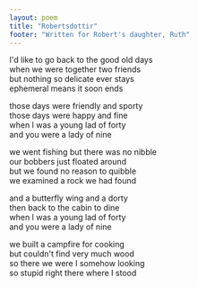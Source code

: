 ```yaml
---
layout: poem
title: "Robertsdottir"
footer: "Written for Robert's daughter, Ruth"
---
```



I'd like to go back to the good old days <br />
when we were together two friends <br />
but nothing so delicate ever stays <br />
ephemeral means it soon ends

those days were friendly and sporty <br />
those days were happy and fine <br />
when I was a young lad of forty <br />
and you were a lady of nine

we went fishing but there was no nibble <br />
our bobbers just floated around <br />
but we found no reason to quibble <br />
we examined a rock we had found

and a butterfly wing and a dorty <br />
then back to the cabin to dine <br />
when I was a young lad of forty <br />
and you were a lady of nine

we built a campfire for cooking <br />
but couldn't find very much wood <br />
so there we were I somehow looking <br />
so stupid right there where I stood
